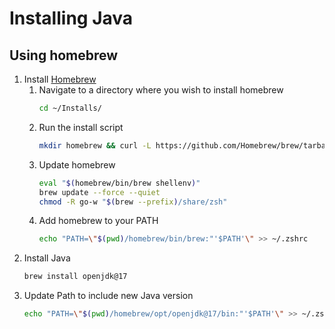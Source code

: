 # Installing Java

## Using homebrew

1. Install [Homebrew](https://docs.brew.sh/Installation#untar-anywhere)
   1. Navigate to a directory where you wish to install homebrew
      ```sh
      cd ~/Installs/
      ```
   1. Run the install script
      ```sh
      mkdir homebrew && curl -L https://github.com/Homebrew/brew/tarball/master | tar xz --strip 1 -C homebrew
      ```
   1. Update homebrew
      ```sh
      eval "$(homebrew/bin/brew shellenv)"
      brew update --force --quiet
      chmod -R go-w "$(brew --prefix)/share/zsh"
      ```
   1. Add homebrew to your PATH
      ```sh
      echo "PATH=\"$(pwd)/homebrew/bin/brew:"'$PATH'\" >> ~/.zshrc
      ```
1. Install Java
   ```sh
   brew install openjdk@17
   ```
1. Update Path to include new Java version
   ```sh
   echo "PATH=\"$(pwd)/homebrew/opt/openjdk@17/bin:"'$PATH'\" >> ~/.zshrc
   ```
